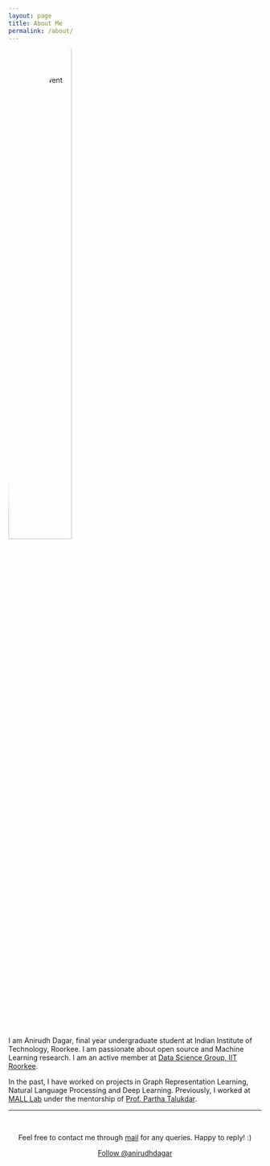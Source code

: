 ```yaml
---
layout: page
title: About Me
permalink: /about/
---
```


<img src="{{site.baseurl}}/images/dp.jpg"
     alt="That's Me! Can't see?? Probably something went wrong." 
     style="float: center; border-radius: 50%; height: 50%; width: 50%; "/>

I am Anirudh Dagar, final year undergraduate student at Indian Institute of Technology, Roorkee. I am passionate about open source and Machine Learning research. I am an active member at [Data Science Group, IIT Roorkee](https://dsgiitr.com/).

In the past, I have worked on projects in Graph Representation Learning, Natural Language Processing and Deep Learning. Previously, I worked at [MALL Lab](http://malllabiisc.github.io/) under the mentorship of [Prof. Partha Talukdar](http://talukdar.net/).

---

<br/>

<center><p>Feel free to contact me through <a href="mailto:anirudhdagar6@gmail.com">mail</a> for any queries. Happy to reply! :)</p></center>

<!-- Place this tag where you want the button to render. -->
<center><a class="github-button" href="https://github.com/anirudhdagar" data-color-scheme="no-preference: light; light: light; dark: dark;" data-show-count="true" aria-label="Follow @anirudhdagar on GitHub">Follow @anirudhdagar</a></center>